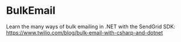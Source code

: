 # BulkEmail

Learn the many ways of bulk emailing in .NET with the SendGrid SDK: https://www.twilio.com/blog/bulk-email-with-csharp-and-dotnet

